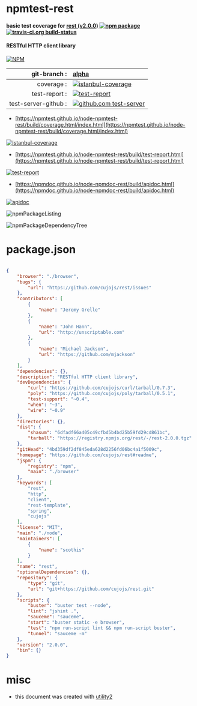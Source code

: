 # npmtest-rest

#### basic test coverage for  [rest (v2.0.0)](https://github.com/cujojs/rest#readme)  [![npm package](https://img.shields.io/npm/v/npmtest-rest.svg?style=flat-square)](https://www.npmjs.org/package/npmtest-rest) [![travis-ci.org build-status](https://api.travis-ci.org/npmtest/node-npmtest-rest.svg)](https://travis-ci.org/npmtest/node-npmtest-rest)

#### RESTful HTTP client library

[![NPM](https://nodei.co/npm/rest.png?downloads=true&downloadRank=true&stars=true)](https://www.npmjs.com/package/rest)

| git-branch : | [alpha](https://github.com/npmtest/node-npmtest-rest/tree/alpha)|
|--:|:--|
| coverage : | [![istanbul-coverage](https://npmtest.github.io/node-npmtest-rest/build/coverage.badge.svg)](https://npmtest.github.io/node-npmtest-rest/build/coverage.html/index.html)|
| test-report : | [![test-report](https://npmtest.github.io/node-npmtest-rest/build/test-report.badge.svg)](https://npmtest.github.io/node-npmtest-rest/build/test-report.html)|
| test-server-github : | [![github.com test-server](https://npmtest.github.io/node-npmtest-rest/GitHub-Mark-32px.png)](https://npmtest.github.io/node-npmtest-rest/build/app/index.html) | | build-artifacts : | [![build-artifacts](https://npmtest.github.io/node-npmtest-rest/glyphicons_144_folder_open.png)](https://github.com/npmtest/node-npmtest-rest/tree/gh-pages/build)|

- [https://npmtest.github.io/node-npmtest-rest/build/coverage.html/index.html](https://npmtest.github.io/node-npmtest-rest/build/coverage.html/index.html)

[![istanbul-coverage](https://npmtest.github.io/node-npmtest-rest/build/screenCapture.buildCi.browser.%252Ftmp%252Fbuild%252Fcoverage.lib.html.png)](https://npmtest.github.io/node-npmtest-rest/build/coverage.html/index.html)

- [https://npmtest.github.io/node-npmtest-rest/build/test-report.html](https://npmtest.github.io/node-npmtest-rest/build/test-report.html)

[![test-report](https://npmtest.github.io/node-npmtest-rest/build/screenCapture.buildCi.browser.%252Ftmp%252Fbuild%252Ftest-report.html.png)](https://npmtest.github.io/node-npmtest-rest/build/test-report.html)

- [https://npmdoc.github.io/node-npmdoc-rest/build/apidoc.html](https://npmdoc.github.io/node-npmdoc-rest/build/apidoc.html)

[![apidoc](https://npmdoc.github.io/node-npmdoc-rest/build/screenCapture.buildCi.browser.%252Ftmp%252Fbuild%252Fapidoc.html.png)](https://npmdoc.github.io/node-npmdoc-rest/build/apidoc.html)

![npmPackageListing](https://npmtest.github.io/node-npmtest-rest/build/screenCapture.npmPackageListing.svg)

![npmPackageDependencyTree](https://npmtest.github.io/node-npmtest-rest/build/screenCapture.npmPackageDependencyTree.svg)



# package.json

```json

{
    "browser": "./browser",
    "bugs": {
        "url": "https://github.com/cujojs/rest/issues"
    },
    "contributors": [
        {
            "name": "Jeremy Grelle"
        },
        {
            "name": "John Hann",
            "url": "http://unscriptable.com"
        },
        {
            "name": "Michael Jackson",
            "url": "https://github.com/mjackson"
        }
    ],
    "dependencies": {},
    "description": "RESTful HTTP client library",
    "devDependencies": {
        "curl": "https://github.com/cujojs/curl/tarball/0.7.3",
        "poly": "https://github.com/cujojs/poly/tarball/0.5.1",
        "test-support": "~0.4",
        "when": "~3",
        "wire": "~0.9"
    },
    "directories": {},
    "dist": {
        "shasum": "6dfadf66a405c49cfbd5b4bd25b59fd29cd861bc",
        "tarball": "https://registry.npmjs.org/rest/-/rest-2.0.0.tgz"
    },
    "gitHead": "4bd359df2df845eda628d2256fd06bc4a1f5009c",
    "homepage": "https://github.com/cujojs/rest#readme",
    "jspm": {
        "registry": "npm",
        "main": "./browser"
    },
    "keywords": [
        "rest",
        "http",
        "client",
        "rest-template",
        "spring",
        "cujojs"
    ],
    "license": "MIT",
    "main": "./node",
    "maintainers": [
        {
            "name": "scothis"
        }
    ],
    "name": "rest",
    "optionalDependencies": {},
    "repository": {
        "type": "git",
        "url": "git+https://github.com/cujojs/rest.git"
    },
    "scripts": {
        "buster": "buster test --node",
        "lint": "jshint .",
        "sauceme": "sauceme",
        "start": "buster static -e browser",
        "test": "npm run-script lint && npm run-script buster",
        "tunnel": "sauceme -m"
    },
    "version": "2.0.0",
    "bin": {}
}
```



# misc
- this document was created with [utility2](https://github.com/kaizhu256/node-utility2)
